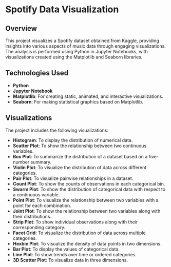 # Spotify Data Visualization

## Overview
This project visualizes a Spotify dataset obtained from Kaggle, providing insights into various aspects of music data through engaging visualizations. The analysis is performed using Python in Jupyter Notebooks, with visualizations created using the Matplotlib and Seaborn libraries.

## Technologies Used
- **Python**
- **Jupyter Notebook**
- **Matplotlib**: For creating static, animated, and interactive visualizations.
- **Seaborn**: For making statistical graphics based on Matplotlib.

## Visualizations
The project includes the following visualizations:
- **Histogram**: To display the distribution of numerical data.
- **Scatter Plot**: To show the relationship between two continuous variables.
- **Box Plot**: To summarize the distribution of a dataset based on a five-number summary.
- **Violin Plot**: To visualize the distribution of data across different categories.
- **Pair Plot**: To visualize pairwise relationships in a dataset.
- **Count Plot**: To show the counts of observations in each categorical bin.
- **Swarm Plot**: To show the distribution of categorical data with respect to a continuous variable.
- **Point Plot**: To visualize the relationship between two variables with a point for each combination.
- **Joint Plot**: To show the relationship between two variables along with their distributions.
- **Strip Plot**: To show individual observations along with their corresponding category.
- **Facet Grid**: To visualize the distribution of data across multiple categories.
- **Hexbin Plot**: To visualize the density of data points in two dimensions.
- **Bar Plot**: To display the values of categorical data.
- **Line Plot**: To show trends over time or ordered categories.
- **3D Scatter Plot**: To visualize data in three dimensions.
